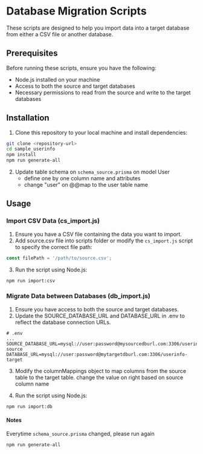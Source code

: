 # Database Migration Scripts

These scripts are designed to help you import data into a target database from either a CSV file or another database.

## Prerequisites

Before running these scripts, ensure you have the following:

- Node.js installed on your machine
- Access to both the source and target databases
- Necessary permissions to read from the source and write to the target databases

## Installation

1. Clone this repository to your local machine and install dependencies:

```bash
git clone <repository-url>
cd sample_userinfo
npm install
npm run generate-all

```

2. Update table schema on `schema_source.prisma` on model User
    - define one by one column name and attributes
    - change "user" on @@map to the user table name


## Usage
### Import CSV Data (cs_import.js)

1. Ensure you have a CSV file containing the data you want to import.
2. Add source.csv file into scripts folder 
or 
modify the `cs_import.js` script to specify the correct file path:
```javascript
const filePath = '/path/to/source.csv';
```
3. Run the script using Node.js:
```bash
npm run import:csv
```

### Migrate Data between Databases (db_import.js)

1. Ensure you have access to both the source and target databases.
2. Update the SOURCE_DATABASE_URL and DATABASE_URL in .env to reflect the database connection URLs.
```
# .env
...
SOURCE_DATABASE_URL=mysql://user:password@mysourcedburl.com:3306/userinfo-source
DATABASE_URL=mysql://user:password@mytargetdburl.com:3306/userinfo-target

```
3. Modify the columnMappings object to map columns from the source table to the target table.
change the value on right based on source column name

4. Run the script using Node.js:
```bash
npm run import:db
```
#### Notes
Everytime `schema_source.prisma` changed, please run again
```bash
npm run generate-all
```